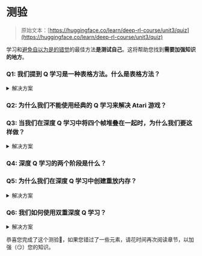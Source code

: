 # 测验

> 原始文本：[https://huggingface.co/learn/deep-rl-course/unit3/quiz](https://huggingface.co/learn/deep-rl-course/unit3/quiz)

学习和[避免自以为是的错觉](https://www.coursera.org/lecture/learning-how-to-learn/illusions-of-competence-BuFzf)的最佳方法**是测试自己**。这将帮助您找到**需要加强知识的地方**。

### Q1: 我们提到 Q 学习是一种表格方法。什么是表格方法？

<details data-svelte-h="svelte-gsebop"><summary>解决方案</summary>

*表格方法*是一种问题类型，其中状态和动作空间足够小，可以将值函数近似为**数组和表**。例如，**Q 学习是一种表格方法**，因为我们使用表来表示状态和动作值对。</details>

### Q2: 为什么我们不能使用经典的 Q 学习来解决 Atari 游戏？

### Q3: 当我们在深度 Q 学习中将四个帧堆叠在一起时，为什么我们要这样做？

<details data-svelte-h="svelte-nzbq54"><summary>解决方案</summary>

我们将帧堆叠在一起，因为这有助于我们**处理时间限制的问题**：一个帧不足以捕捉时间信息。例如，在乒乓球中，如果我们只有一个帧，我们的代理**将无法知道球的方向**。

![时间限制](../Images/916225d18ad696514245f8c4e88a5a56.png) ![时间限制](../Images/e35a3e3cfeefe6f7a16b681ab91dfa7b.png)</details>

### Q4: 深度 Q 学习的两个阶段是什么？

### Q5: 为什么我们在深度 Q 学习中创建重放内存？

<details data-svelte-h="svelte-10rxkt3"><summary>解决方案</summary>

**1\. 在训练期间更有效地利用经验**

通常，在在线强化学习中，代理与环境互动，获得经验（状态、动作、奖励和下一个状态），从中学习（更新神经网络），然后丢弃它们。这并不高效。但是，通过经验重放，**我们创建一个保存经验样本的重放缓冲区，可以在训练期间重复使用**。

**2\. 避免忘记先前的经验并减少经验之间的相关性**

如果我们将经验的顺序样本提供给我们的神经网络，问题就会出现，因为它**倾向于忘记先前的经验，因为它会覆盖新的经验**。例如，如果我们在第一关然后是不同的第二关，我们的代理可能会忘记如何在第一关中行为和玩耍。</details>

### Q6: 我们如何使用双重深度 Q 学习？

<details data-svelte-h="svelte-1u03gxl"><summary>解决方案</summary>

当我们计算 Q 目标时，我们使用两个网络来解耦动作选择和目标 Q 值生成。我们：

+   使用我们的*DQN 网络*来**选择下一个状态要采取的最佳行动**（具有最高 Q 值的行动）。

+   使用我们的*目标网络*来计算**在下一个状态采取该动作的目标 Q 值**。</details>

恭喜您完成了这个测验🥳，如果您错过了一些元素，请花时间再次阅读章节，以加强（😏）您的知识。
